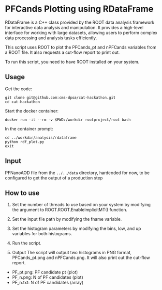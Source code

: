 # PFCands Plotting using RDataFrame

RDataFrame is a C++ class provided by the ROOT data analysis framework for interactive data analysis and manipulation. It provides a high-level interface for working with large datasets, allowing users to perform complex data processing and analysis tasks efficiently.

This script uses ROOT to plot the PFCands_pt and nPFCands variables from a ROOT file. It also requests a cut-flow report to print out.

To run this script, you need to have ROOT installed on your system.

## Usage

Get the code:

```
git clone git@github.com:cms-dpoa/cat-hackathon.git
cd cat-hackathon
```

Start the docker container:

```
docker run -it --rm -v $PWD:/workdir rootproject/root bash
```

In the container prompt:

```
cd ../workdir/analysis/rdataframe
python rdf_plot.py
exit
```

## Input

PFNanoAOD file from the `../../data` directory, hardcoded for now, to be configured to get the output of a production step


## How to use

1. Set the number of threads to use based on your system by modifying the argument to ROOT.ROOT.EnableImplicitMT() function.

2. Set the input file path by modifying the fname variable.
3. Set the histogram parameters by modifying the bins, low, and up variables for both histograms.
4. Run the script.
5. Output
The script will output two histograms in PNG format, PFCands_pt.png and nPFCands.png. It will also print out the cut-flow report. 
- PF_pt.png: PF candidate pt (plot)
- PF_n.png: N of PF candidates (plot)
- PF_n.txt: N of PF candidates (array)